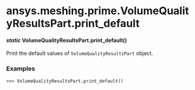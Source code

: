 # ansys.meshing.prime.VolumeQualityResultsPart.print_default



#### *static* VolumeQualityResultsPart.print_default()

Print the default values of `VolumeQualityResultsPart` object.

### Examples

```pycon
>>> VolumeQualityResultsPart.print_default()
```

<!-- !! processed by numpydoc !! -->
